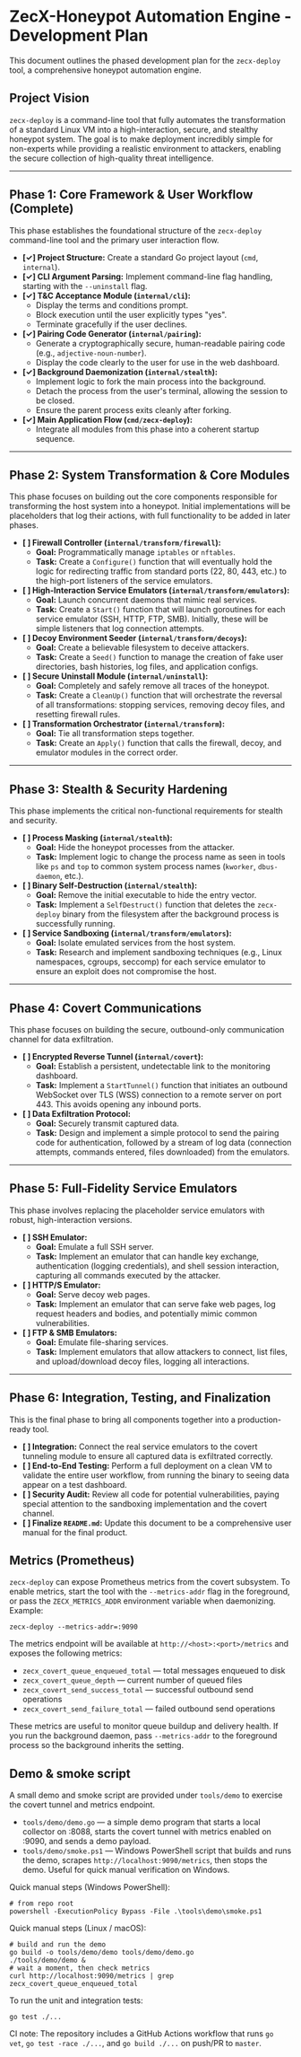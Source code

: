 # ZecX-Honeypot Automation Engine - Development Plan

This document outlines the phased development plan for the `zecx-deploy` tool, a comprehensive honeypot automation engine.

## Project Vision
`zecx-deploy` is a command-line tool that fully automates the transformation of a standard Linux VM into a high-interaction, secure, and stealthy honeypot system. The goal is to make deployment incredibly simple for non-experts while providing a realistic environment to attackers, enabling the secure collection of high-quality threat intelligence.

---

## Phase 1: Core Framework & User Workflow (Complete)

This phase establishes the foundational structure of the `zecx-deploy` command-line tool and the primary user interaction flow.

*   **[✓] Project Structure:** Create a standard Go project layout (`cmd`, `internal`).
*   **[✓] CLI Argument Parsing:** Implement command-line flag handling, starting with the `--uninstall` flag.
*   **[✓] T&C Acceptance Module (`internal/cli`):**
    *   Display the terms and conditions prompt.
    *   Block execution until the user explicitly types "yes".
    *   Terminate gracefully if the user declines.
*   **[✓] Pairing Code Generator (`internal/pairing`):**
    *   Generate a cryptographically secure, human-readable pairing code (e.g., `adjective-noun-number`).
    *   Display the code clearly to the user for use in the web dashboard.
*   **[✓] Background Daemonization (`internal/stealth`):**
    *   Implement logic to fork the main process into the background.
    *   Detach the process from the user's terminal, allowing the session to be closed.
    *   Ensure the parent process exits cleanly after forking.
*   **[✓] Main Application Flow (`cmd/zecx-deploy`):**
    *   Integrate all modules from this phase into a coherent startup sequence.

---

## Phase 2: System Transformation & Core Modules

This phase focuses on building out the core components responsible for transforming the host system into a honeypot. Initial implementations will be placeholders that log their actions, with full functionality to be added in later phases.

*   **[ ] Firewall Controller (`internal/transform/firewall`):**
    *   **Goal:** Programmatically manage `iptables` or `nftables`.
    *   **Task:** Create a `Configure()` function that will eventually hold the logic for redirecting traffic from standard ports (22, 80, 443, etc.) to the high-port listeners of the service emulators.
*   **[ ] High-Interaction Service Emulators (`internal/transform/emulators`):**
    *   **Goal:** Launch concurrent daemons that mimic real services.
    *   **Task:** Create a `Start()` function that will launch goroutines for each service emulator (SSH, HTTP, FTP, SMB). Initially, these will be simple listeners that log connection attempts.
*   **[ ] Decoy Environment Seeder (`internal/transform/decoys`):**
    *   **Goal:** Create a believable filesystem to deceive attackers.
    *   **Task:** Create a `Seed()` function to manage the creation of fake user directories, bash histories, log files, and application configs.
*   **[ ] Secure Uninstall Module (`internal/uninstall`):**
    *   **Goal:** Completely and safely remove all traces of the honeypot.
    *   **Task:** Create a `CleanUp()` function that will orchestrate the reversal of all transformations: stopping services, removing decoy files, and resetting firewall rules.
*   **[ ] Transformation Orchestrator (`internal/transform`):**
    *   **Goal:** Tie all transformation steps together.
    *   **Task:** Create an `Apply()` function that calls the firewall, decoy, and emulator modules in the correct order.

---

## Phase 3: Stealth & Security Hardening

This phase implements the critical non-functional requirements for stealth and security.

*   **[ ] Process Masking (`internal/stealth`):**
    *   **Goal:** Hide the honeypot processes from the attacker.
    *   **Task:** Implement logic to change the process name as seen in tools like `ps` and `top` to common system process names (`kworker`, `dbus-daemon`, etc.).
*   **[ ] Binary Self-Destruction (`internal/stealth`):**
    *   **Goal:** Remove the initial executable to hide the entry vector.
    *   **Task:** Implement a `SelfDestruct()` function that deletes the `zecx-deploy` binary from the filesystem after the background process is successfully running.
*   **[ ] Service Sandboxing (`internal/transform/emulators`):**
    *   **Goal:** Isolate emulated services from the host system.
    *   **Task:** Research and implement sandboxing techniques (e.g., Linux namespaces, cgroups, seccomp) for each service emulator to ensure an exploit does not compromise the host.

---

## Phase 4: Covert Communications

This phase focuses on building the secure, outbound-only communication channel for data exfiltration.

*   **[ ] Encrypted Reverse Tunnel (`internal/covert`):**
    *   **Goal:** Establish a persistent, undetectable link to the monitoring dashboard.
    *   **Task:** Implement a `StartTunnel()` function that initiates an outbound WebSocket over TLS (WSS) connection to a remote server on port 443. This avoids opening any inbound ports.
*   **[ ] Data Exfiltration Protocol:**
    *   **Goal:** Securely transmit captured data.
    *   **Task:** Design and implement a simple protocol to send the pairing code for authentication, followed by a stream of log data (connection attempts, commands entered, files downloaded) from the emulators.

---

## Phase 5: Full-Fidelity Service Emulators

This phase involves replacing the placeholder service emulators with robust, high-interaction versions.

*   **[ ] SSH Emulator:**
    *   **Goal:** Emulate a full SSH server.
    *   **Task:** Implement an emulator that can handle key exchange, authentication (logging credentials), and shell session interaction, capturing all commands executed by the attacker.
*   **[ ] HTTP/S Emulator:**
    *   **Goal:** Serve decoy web pages.
    *   **Task:** Implement an emulator that can serve fake web pages, log request headers and bodies, and potentially mimic common vulnerabilities.
*   **[ ] FTP & SMB Emulators:**
    *   **Goal:** Emulate file-sharing services.
    *   **Task:** Implement emulators that allow attackers to connect, list files, and upload/download decoy files, logging all interactions.

---

## Phase 6: Integration, Testing, and Finalization

This is the final phase to bring all components together into a production-ready tool.

*   **[ ] Integration:** Connect the real service emulators to the covert tunneling module to ensure all captured data is exfiltrated correctly.
*   **[ ] End-to-End Testing:** Perform a full deployment on a clean VM to validate the entire user workflow, from running the binary to seeing data appear on a test dashboard.
*   **[ ] Security Audit:** Review all code for potential vulnerabilities, paying special attention to the sandboxing implementation and the covert channel.
*   **[ ] Finalize `README.md`:** Update this document to be a comprehensive user manual for the final product.

## Metrics (Prometheus)

`zecx-deploy` can expose Prometheus metrics from the covert subsystem. To enable metrics, start the tool with the `--metrics-addr` flag in the foreground, or pass the `ZECX_METRICS_ADDR` environment variable when daemonizing. Example:

    zecx-deploy --metrics-addr=:9090

The metrics endpoint will be available at `http://<host>:<port>/metrics` and exposes the following metrics:

- `zecx_covert_queue_enqueued_total` — total messages enqueued to disk
- `zecx_covert_queue_depth` — current number of queued files
- `zecx_covert_send_success_total` — successful outbound send operations
- `zecx_covert_send_failure_total` — failed outbound send operations

These metrics are useful to monitor queue buildup and delivery health. If you run the background daemon, pass `--metrics-addr` to the foreground process so the background inherits the setting.

## Demo & smoke script

A small demo and smoke script are provided under `tools/demo` to exercise the covert tunnel and metrics endpoint.

- `tools/demo/demo.go` — a simple demo program that starts a local collector on :8088, starts the covert tunnel with metrics enabled on :9090, and sends a demo payload.
- `tools/demo/smoke.ps1` — Windows PowerShell script that builds and runs the demo, scrapes `http://localhost:9090/metrics`, then stops the demo. Useful for quick manual verification on Windows.

Quick manual steps (Windows PowerShell):

    # from repo root
    powershell -ExecutionPolicy Bypass -File .\tools\demo\smoke.ps1

Quick manual steps (Linux / macOS):

    # build and run the demo
    go build -o tools/demo/demo tools/demo/demo.go
    ./tools/demo/demo &
    # wait a moment, then check metrics
    curl http://localhost:9090/metrics | grep zecx_covert_queue_enqueued_total

To run the unit and integration tests:

    go test ./...

CI note: The repository includes a GitHub Actions workflow that runs `go vet`, `go test -race ./...`, and `go build ./...` on push/PR to `master`.
